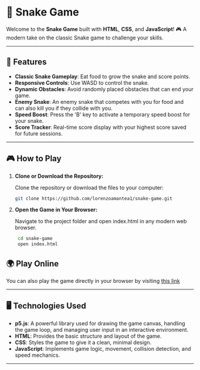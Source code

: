 # 🐍 Snake Game

Welcome to the **Snake Game** built with **HTML**, **CSS**, and **JavaScript**! 🎮 A modern take on the classic Snake game to challenge your skills.

---

## 🚀 Features

- **Classic Snake Gameplay**: Eat food to grow the snake and score points.
- **Responsive Controls**: Use WASD to control the snake.
- **Dynamic Obstacles**: Avoid randomly placed obstacles that can end your game.
- **Enemy Snake**: An enemy snake that competes with you for food and can also kill you if they collide with you.
- **Speed Boost**: Press the 'B' key to activate a temporary speed boost for your snake.
- **Score Tracker**: Real-time score display with your highest score saved for future sessions.

---

## 🎮 How to Play

1. **Clone or Download the Repository:**

   Clone the repository or download the files to your computer:

   ```bash
   git clone https://github.com/lorenzoamantea1/snake-game.git
   ```
2. **Open the Game in Your Browser:**

    Navigate to the project folder and open index.html in any modern web browser.

   ```bash
    cd snake-game
    open index.html
   ```

## 🌍 Play Online
You can also play the game directly in your browser by visiting [this link](https://lorenzoamantea1.github.io/snake-game/)

---

## 🖥️ Technologies Used

- **p5.js**: A powerful library used for drawing the game canvas, handling the game loop, and managing user input in an interactive environment.
- **HTML**: Provides the basic structure and layout of the game.
- **CSS**: Styles the game to give it a clean, minimal design.
- **JavaScript**: Implements game logic, movement, collision detection, and speed mechanics.

---

